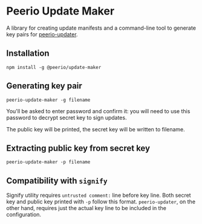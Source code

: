 # Peerio Update Maker

A library for creating update manifests and a command-line tool
to generate key pairs for [peerio-updater](https://github.com/PeerioTechnologies/peerio-updater).

## Installation


    npm install -g @peerio/update-maker


## Generating key pair

    peerio-update-maker -g filename

You'll be asked to enter password and confirm it: you will need to use this
password to decrypt secret key to sign updates.

The public key will be printed, the secret key will be written to filename.


## Extracting public key from secret key

    peerio-update-maker -p filename


## Compatibility with `signify`

Signify utility requires `untrusted comment:` line before key line. Both secret
key and public key printed with `-p` follow this format. `peerio-updater`, on
the other hand, requires just the actual key line to be included in the
configuration.
